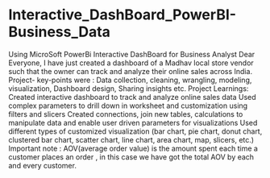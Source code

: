 # Interactive_DashBoard_PowerBI-Business_Data
Using MicroSoft PowerBi Interactive DashBoard for Business Analyst
Dear Everyone, I have just created a dashboard of a Madhav local store vendor such that the owner can track and analyze their online sales across India.
Project- key-points were : Data collection, cleaning, wrangling, modeling, visualization, Dashboard design, Sharing insights etc.
﻿Project Learnings: 
Created interactive dashboard to track and analyze online sales data
Used complex parameters to drill down in worksheet and customization using filters and slicers
Created connections, join new tables, calculations to manipulate data and enable user driven parameters for visualizations
Used different types of customized visualization (bar chart, pie chart, donut chart, clustered bar chart, scatter chart, line chart, area chart, map, slicers, etc.)
Important note : AOV(average order value) is the amount spent each time a customer places an order , in this case we have got the total AOV by each and every customer.
